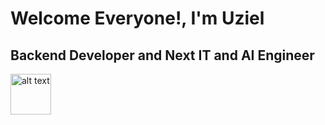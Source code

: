 # Welcome Everyone!, I'm Uziel 
<h2>Backend Developer and Next IT and AI Engineer</h2>

<img src="https://i.gifer.com/3klR.gif" alt="alt text" width="65" height="65">
